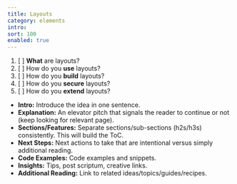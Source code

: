 ```yaml
---
title: Layouts
category: elements
intro:
sort: 100
enabled: true
---
```


1. [ ] **What** are layouts?
1. [ ] How do you **use** layouts?
2. [ ] How do you **build** layouts?
3. [ ] How do you **secure** layouts?
4. [ ] How do you **extend** layouts?

- **Intro:** Introduce the idea in one sentence.
- **Explanation:** An elevator pitch that signals the reader to continue or not (keep looking for relevant page).
- **Sections/Features:** Separate sections/sub-sections (h2s/h3s) consistently. This will build the ToC.
- **Next Steps:** Next actions to take that are intentional versus simply additional reading.
- **Code Examples:** Code examples and snippets.
- **Insights:** Tips, post scriptum, creative links.
- **Additional Reading:** Link to related ideas/topics/guides/recipes.
